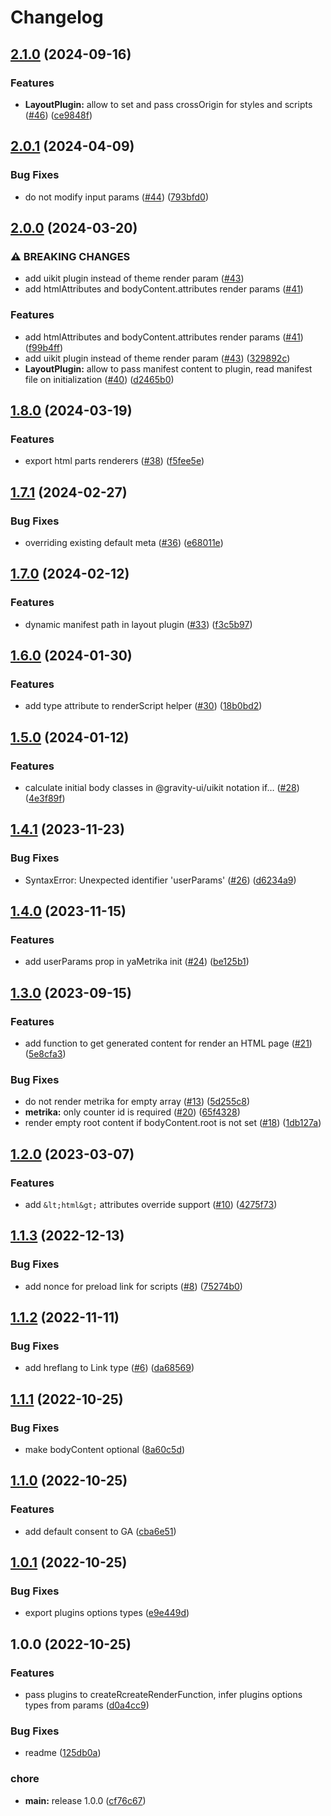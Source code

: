 # Changelog

## [2.1.0](https://github.com/gravity-ui/app-layout/compare/v2.0.1...v2.1.0) (2024-09-16)


### Features

* **LayoutPlugin:** allow to set and pass crossOrigin for styles and scripts ([#46](https://github.com/gravity-ui/app-layout/issues/46)) ([ce9848f](https://github.com/gravity-ui/app-layout/commit/ce9848f6f244c3b723f01590e0200d6ca5008e8a))

## [2.0.1](https://github.com/gravity-ui/app-layout/compare/v2.0.0...v2.0.1) (2024-04-09)


### Bug Fixes

* do not modify input params ([#44](https://github.com/gravity-ui/app-layout/issues/44)) ([793bfd0](https://github.com/gravity-ui/app-layout/commit/793bfd0336600fbe296084f3241466be87228a4c))

## [2.0.0](https://github.com/gravity-ui/app-layout/compare/v1.8.0...v2.0.0) (2024-03-20)


### ⚠ BREAKING CHANGES

* add uikit plugin instead of theme render param ([#43](https://github.com/gravity-ui/app-layout/issues/43))
* add htmlAttributes and bodyContent.attributes render params ([#41](https://github.com/gravity-ui/app-layout/issues/41))

### Features

* add htmlAttributes and bodyContent.attributes render params ([#41](https://github.com/gravity-ui/app-layout/issues/41)) ([f99b4ff](https://github.com/gravity-ui/app-layout/commit/f99b4ff4492a7bb85f94bbf39fa92b691d18fdc7))
* add uikit plugin instead of theme render param ([#43](https://github.com/gravity-ui/app-layout/issues/43)) ([329892c](https://github.com/gravity-ui/app-layout/commit/329892cd5fa004afdfc0745e17cdc1f91a343fe5))
* **LayoutPlugin:** allow to pass manifest content to plugin, read manifest file on initialization ([#40](https://github.com/gravity-ui/app-layout/issues/40)) ([d2465b0](https://github.com/gravity-ui/app-layout/commit/d2465b0e3d4a9fabe8fdb4eaa0f0f4ab090c5982))

## [1.8.0](https://github.com/gravity-ui/app-layout/compare/v1.7.1...v1.8.0) (2024-03-19)


### Features

* export html parts renderers ([#38](https://github.com/gravity-ui/app-layout/issues/38)) ([f5fee5e](https://github.com/gravity-ui/app-layout/commit/f5fee5ef2fa513d7e7742d61b6f374ed2154e1c7))

## [1.7.1](https://github.com/gravity-ui/app-layout/compare/v1.7.0...v1.7.1) (2024-02-27)


### Bug Fixes

* overriding existing default meta ([#36](https://github.com/gravity-ui/app-layout/issues/36)) ([e68011e](https://github.com/gravity-ui/app-layout/commit/e68011eac80d9bbd023382593ba04e4aa4305c2d))

## [1.7.0](https://github.com/gravity-ui/app-layout/compare/v1.6.0...v1.7.0) (2024-02-12)


### Features

* dynamic manifest path in layout plugin ([#33](https://github.com/gravity-ui/app-layout/issues/33)) ([f3c5b97](https://github.com/gravity-ui/app-layout/commit/f3c5b97893147c5fa7a6a1b47189f54dd65d2391))

## [1.6.0](https://github.com/gravity-ui/app-layout/compare/v1.5.0...v1.6.0) (2024-01-30)


### Features

* add type attribute to renderScript helper ([#30](https://github.com/gravity-ui/app-layout/issues/30)) ([18b0bd2](https://github.com/gravity-ui/app-layout/commit/18b0bd20013899cd67ea1bfeb1d06929b40939e8))

## [1.5.0](https://github.com/gravity-ui/app-layout/compare/v1.4.1...v1.5.0) (2024-01-12)


### Features

* calculate initial body classes in @gravity-ui/uikit notation if… ([#28](https://github.com/gravity-ui/app-layout/issues/28)) ([4e3f89f](https://github.com/gravity-ui/app-layout/commit/4e3f89fd6fbf2c0a1266b83e99f676fae6f3c180))

## [1.4.1](https://github.com/gravity-ui/app-layout/compare/v1.4.0...v1.4.1) (2023-11-23)


### Bug Fixes

* SyntaxError: Unexpected identifier 'userParams' ([#26](https://github.com/gravity-ui/app-layout/issues/26)) ([d6234a9](https://github.com/gravity-ui/app-layout/commit/d6234a9cc79de67a12678b4fd2c209f2ca0f36b6))

## [1.4.0](https://github.com/gravity-ui/app-layout/compare/v1.3.0...v1.4.0) (2023-11-15)


### Features

* add userParams prop in yaMetrika init ([#24](https://github.com/gravity-ui/app-layout/issues/24)) ([be125b1](https://github.com/gravity-ui/app-layout/commit/be125b1453b0855f745de68ae548753c6b338ee0))

## [1.3.0](https://github.com/gravity-ui/app-layout/compare/v1.2.0...v1.3.0) (2023-09-15)


### Features

* add function to get generated content for render an HTML page ([#21](https://github.com/gravity-ui/app-layout/issues/21)) ([5e8cfa3](https://github.com/gravity-ui/app-layout/commit/5e8cfa39804bd5c7d0d35c3926d65360f075c483))


### Bug Fixes

* do not render metrika for empty array ([#13](https://github.com/gravity-ui/app-layout/issues/13)) ([5d255c8](https://github.com/gravity-ui/app-layout/commit/5d255c8073ad5621dc4f9adb4072c6118d5b8f0d))
* **metrika:** only counter id is required ([#20](https://github.com/gravity-ui/app-layout/issues/20)) ([65f4328](https://github.com/gravity-ui/app-layout/commit/65f4328fd5a13683f8a542b8b935c549202a9599))
* render empty root content if bodyContent.root is not set ([#18](https://github.com/gravity-ui/app-layout/issues/18)) ([1db127a](https://github.com/gravity-ui/app-layout/commit/1db127a35b4116e46ded8ba909436e8644a6e128))

## [1.2.0](https://github.com/gravity-ui/app-layout/compare/v1.1.3...v1.2.0) (2023-03-07)


### Features

* add `&lt;html&gt;` attributes override support ([#10](https://github.com/gravity-ui/app-layout/issues/10)) ([4275f73](https://github.com/gravity-ui/app-layout/commit/4275f7300a5209f24f797b9661f5377b2417decf))

## [1.1.3](https://github.com/gravity-ui/app-layout/compare/v1.1.2...v1.1.3) (2022-12-13)


### Bug Fixes

* add nonce for preload link for scripts ([#8](https://github.com/gravity-ui/app-layout/issues/8)) ([75274b0](https://github.com/gravity-ui/app-layout/commit/75274b0f63e590fe6bde64a807141568fd3fff87))

## [1.1.2](https://github.com/gravity-ui/app-layout/compare/v1.1.1...v1.1.2) (2022-11-11)


### Bug Fixes

* add hreflang to Link type ([#6](https://github.com/gravity-ui/app-layout/issues/6)) ([da68569](https://github.com/gravity-ui/app-layout/commit/da685696bfcf75b01a4835ffe88d199de373adb1))

## [1.1.1](https://github.com/gravity-ui/app-layout/compare/v1.1.0...v1.1.1) (2022-10-25)


### Bug Fixes

* make bodyContent optional ([8a60c5d](https://github.com/gravity-ui/app-layout/commit/8a60c5dd90de98ca425ced04abcf27e42a1b8a3e))

## [1.1.0](https://github.com/gravity-ui/app-layout/compare/v1.0.1...v1.1.0) (2022-10-25)


### Features

* add default consent to GA ([cba6e51](https://github.com/gravity-ui/app-layout/commit/cba6e5187eedcc57ea38b8709c4c86d7f709eee7))

## [1.0.1](https://github.com/gravity-ui/app-layout/compare/v1.0.0...v1.0.1) (2022-10-25)


### Bug Fixes

* export plugins options types ([e9e449d](https://github.com/gravity-ui/app-layout/commit/e9e449da277a25a0c360620be0da542e48bc2e5f))

## 1.0.0 (2022-10-25)


### Features

* pass plugins to createRcreateRenderFunction, infer plugins options types from params ([d0a4cc9](https://github.com/gravity-ui/app-layout/commit/d0a4cc91770e5a8a6d0c5b3680c935b9f9f04939))


### Bug Fixes

* readme ([125db0a](https://github.com/gravity-ui/app-layout/commit/125db0a2382586a7791e86d98c8a2046a1e9f060))


### chore

* **main:** release 1.0.0 ([cf76c67](https://github.com/gravity-ui/app-layout/commit/cf76c6746fcc26a06e05068de3a62b4c97701590))
